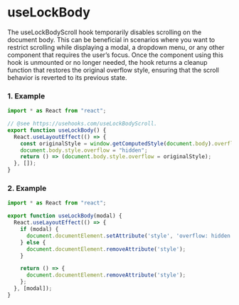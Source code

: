 # useLockBody

The useLockBodyScroll hook temporarily disables scrolling on the document body. This can be beneficial in scenarios where you want to restrict scrolling while displaying a modal, a dropdown menu, or any other component that requires the user’s focus. Once the component using this hook is unmounted or no longer needed, the hook returns a cleanup function that restores the original overflow style, ensuring that the scroll behavior is reverted to its previous state.

### 1. Example

```jsx
import * as React from "react";

// @see https://usehooks.com/useLockBodyScroll.
export function useLockBody() {
  React.useLayoutEffect(() => {
    const originalStyle = window.getComputedStyle(document.body).overflow;
    document.body.style.overflow = "hidden";
    return () => (document.body.style.overflow = originalStyle);
  }, []);
}
```

### 2. Example

```jsx
import * as React from "react";

export function useLockBody(modal) {
  React.useLayoutEffect(() => {
    if (modal) {
      document.documentElement.setAttribute('style', 'overflow: hidden');
    } else {
      document.documentElement.removeAttribute('style');
    }

    return () => {
      document.documentElement.removeAttribute('style');
    };
  }, [modal]);
}
```